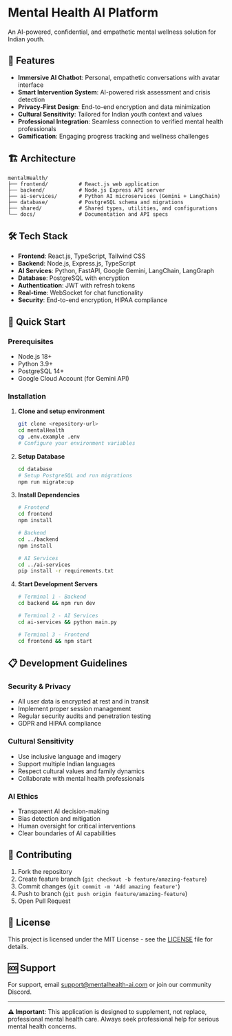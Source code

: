 # Mental Health AI Platform

An AI-powered, confidential, and empathetic mental wellness solution for Indian youth.

## 🌟 Features

- **Immersive AI Chatbot**: Personal, empathetic conversations with avatar interface
- **Smart Intervention System**: AI-powered risk assessment and crisis detection
- **Privacy-First Design**: End-to-end encryption and data minimization
- **Cultural Sensitivity**: Tailored for Indian youth context and values
- **Professional Integration**: Seamless connection to verified mental health professionals
- **Gamification**: Engaging progress tracking and wellness challenges

## 🏗️ Architecture

```
mentalHealth/
├── frontend/          # React.js web application
├── backend/           # Node.js Express API server
├── ai-services/       # Python AI microservices (Gemini + LangChain)
├── database/          # PostgreSQL schema and migrations
├── shared/            # Shared types, utilities, and configurations
└── docs/              # Documentation and API specs
```

## 🛠️ Tech Stack

- **Frontend**: React.js, TypeScript, Tailwind CSS
- **Backend**: Node.js, Express.js, TypeScript
- **AI Services**: Python, FastAPI, Google Gemini, LangChain, LangGraph
- **Database**: PostgreSQL with encryption
- **Authentication**: JWT with refresh tokens
- **Real-time**: WebSocket for chat functionality
- **Security**: End-to-end encryption, HIPAA compliance

## 🚀 Quick Start

### Prerequisites
- Node.js 18+
- Python 3.9+
- PostgreSQL 14+
- Google Cloud Account (for Gemini API)

### Installation

1. **Clone and setup environment**
   ```bash
   git clone <repository-url>
   cd mentalHealth
   cp .env.example .env
   # Configure your environment variables
   ```

2. **Setup Database**
   ```bash
   cd database
   # Setup PostgreSQL and run migrations
   npm run migrate:up
   ```

3. **Install Dependencies**
   ```bash
   # Frontend
   cd frontend
   npm install

   # Backend
   cd ../backend
   npm install

   # AI Services
   cd ../ai-services
   pip install -r requirements.txt
   ```

4. **Start Development Servers**
   ```bash
   # Terminal 1 - Backend
   cd backend && npm run dev

   # Terminal 2 - AI Services
   cd ai-services && python main.py

   # Terminal 3 - Frontend
   cd frontend && npm start
   ```

## 📋 Development Guidelines

### Security & Privacy
- All user data is encrypted at rest and in transit
- Implement proper session management
- Regular security audits and penetration testing
- GDPR and HIPAA compliance

### Cultural Sensitivity
- Use inclusive language and imagery
- Support multiple Indian languages
- Respect cultural values and family dynamics
- Collaborate with mental health professionals

### AI Ethics
- Transparent AI decision-making
- Bias detection and mitigation
- Human oversight for critical interventions
- Clear boundaries of AI capabilities

## 🤝 Contributing

1. Fork the repository
2. Create feature branch (`git checkout -b feature/amazing-feature`)
3. Commit changes (`git commit -m 'Add amazing feature'`)
4. Push to branch (`git push origin feature/amazing-feature`)
5. Open Pull Request

## 📄 License

This project is licensed under the MIT License - see the [LICENSE](LICENSE) file for details.

## 🆘 Support

For support, email support@mentalhealth-ai.com or join our community Discord.

---

**⚠️ Important**: This application is designed to supplement, not replace, professional mental health care. Always seek professional help for serious mental health concerns.
